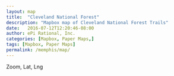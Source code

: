```yaml
---
layout: map
title:  "Cleveland National Forest"
description: "Mapbox map of Cleveland National Forest Trails"
date:   2016-07-12T12:20:46-08:00
author: ePi Rational, Inc.
categories: [Mapbox, Paper Maps,]
tags: [Mapbox, Paper Maps]
permalink: /memphis/map/
---
```


<style>

</style>

<div id="map" class="map"></div>


<div id='zoom-level'>Zoom, Lat, Lng</div>

<script>

var bounds = [     // WSEN
    [-117.3,32.55], // Southwest coordinates
    [-116.3,33.1]  // Northeast coordinates
];

var map = new mapboxgl.Map({
    container: 'map',
    style: "mapbox://styles/roblabs/cj5sy8efq452b2sr1ekqm0jpn",
    center: [-89.8490, 35.0927],
    zoom: 10.01
});

map.addControl(new mapboxgl.FullscreenControl(), 'top-left');
map.addControl(new mapboxgl.NavigationControl(), 'top-left');

// Call once
ZoomOrDragEnd();

// map move to update Lat/Long

map.on('zoomend', function(){
  ZoomOrDragEnd();
});

map.on('moveend', function(){
  ZoomOrDragEnd();
});

function ZoomOrDragEnd(){
  var zoom = map.getZoom();
  var center = map.getCenter().toArray();

  var zoomOutput = parseFloat(zoom).toFixed(2);
  var centerOutput = parseFloat(center[1]).toFixed(4) + ', ' + parseFloat(center[0]).toFixed(4);
  document.getElementById('zoom-level').innerHTML = 'Zoom, Lat, Lng:  ' + zoomOutput + ', ' + centerOutput;
}
</script>
